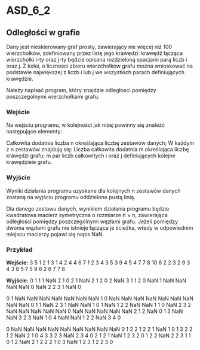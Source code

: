 # ASD_6_2
## Odległości w grafie
Dany jest nieskierowany graf prosty, zawierający nie więcej niż 100 wierzchołków, zdefiniowany przez listę jego krawędzi: krawędź łącząca wierzchołki i-ty oraz j-ty będzie opisana rozdzieloną spacjami parą liczb i oraz j. Z kolei, o liczności zbioru wierzchołków grafu można wnioskować na podstawie największej z liczb i lub j we wszystkich parach definiujących krawędzie.

Należy napisać program, który znajdzie odległosci pomiędzy poszczególnymi wierzchołkami grafu.

### Wejście
Na wejściu programu, w kolejności jak niżej powinny się znaleźć następujące elementy:

Całkowita dodatnia liczba n określająca liczbę zestawów danych;
W każdym z n zestawów znajdują się:
Liczba całkowita dodatnia m określająca liczbę krawędzi grafu;
m par liczb całkowitych i oraz j definiujących kolejne krawędzieie grafu.

### Wyjście
Wyniki działania programu uzyskane dla kolejnych n zestawów danych zostaną na wyjściu programu oddzielone pustą linią.

Dla danego zestawu danych, wynikiem działania programu będzie kwadratowa macierz symetryczna o rozmiarze n × n, zawierająca odległości pomiędzy poszczególnymi węzłami grafu. Jeżeli pomiędzy dwoma węzłami grafu nie istnieje łącząca je ścieżka, wtedy w odpowiednim miejscu macierzy pojawi się napis NaN.

### Przykład
**Wejście:**
3
5
1 2
1 3
1 4
2 4
4 6
7
1 2
3 4
3 5
3 9
4 5
4 7
7 8
10
6 2
2 3
2 9
3 4
3 8
5 7
5 9
6 2
6 7
7 8

**Wyjście:**
0 1 1 1 NaN 2
1 0 2 1 NaN 2
1 2 0 2 NaN 3
1 1 2 0 NaN 1
NaN NaN NaN NaN 0 NaN
2 2 3 1 NaN 0

0 1 NaN NaN NaN NaN NaN NaN NaN
1 0 NaN NaN NaN NaN NaN NaN NaN
NaN NaN 0 1 1 NaN 2 3 1
NaN NaN 1 0 1 NaN 1 2 2
NaN NaN 1 1 0 NaN 2 3 2
NaN NaN NaN NaN NaN 0 NaN NaN NaN
NaN NaN 2 1 2 NaN 0 1 3
NaN NaN 3 2 3 NaN 1 0 4
NaN NaN 1 2 2 NaN 3 4 0

0 NaN NaN NaN NaN NaN NaN NaN NaN
NaN 0 1 2 2 1 2 2 1
NaN 1 0 1 3 2 2 1 2
NaN 2 1 0 4 3 3 2 3
NaN 2 3 4 0 2 1 2 1
NaN 1 2 3 2 0 1 2 2
NaN 2 2 3 1 1 0 1 2
NaN 2 1 2 2 2 1 0 3
NaN 1 2 3 1 2 2 3 0
